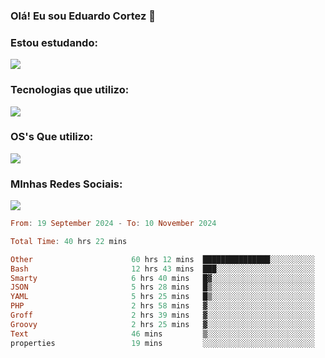### Olá! Eu sou Eduardo Cortez 🤙


### Estou estudando: 

<p align="left">
  <a href="https://skillicons.dev">
    <img src="https://skillicons.dev/icons?i=kubernetes,terraform,redhat" />
  </a>
</p>

### Tecnologias que utilizo: 

<p align="left">
  <a href="https://skillicons.dev">
    <img src="https://skillicons.dev/icons?i=docker,mysql,postgres,git,aws,bash,jenkins,figma,grafana,nginx,notion,prometheus" />
  </a>
</p>

### OS's Que utilizo:

<p align="left">
  <a href="https://skillicons.dev">
    <img src="https://skillicons.dev/icons?i=linux,debian,ubuntu,apple,windows" />
  </a>
</p>

### MInhas Redes Sociais:

<p align="left">
  <a href="https://skillicons.dev">
    <img src="https://skillicons.dev/icons?i=linkedin,github" />
  </a>
</p>

<!--START_SECTION:waka-->

```haskell
From: 19 September 2024 - To: 10 November 2024

Total Time: 40 hrs 22 mins

Other                      60 hrs 12 mins  ███████████████░░░░░░░░░░   59.86 %
Bash                       12 hrs 43 mins  ███░░░░░░░░░░░░░░░░░░░░░░   12.64 %
Smarty                     6 hrs 40 mins   █▓░░░░░░░░░░░░░░░░░░░░░░░   06.64 %
JSON                       5 hrs 28 mins   █▒░░░░░░░░░░░░░░░░░░░░░░░   05.44 %
YAML                       5 hrs 25 mins   █▒░░░░░░░░░░░░░░░░░░░░░░░   05.40 %
PHP                        2 hrs 58 mins   ▓░░░░░░░░░░░░░░░░░░░░░░░░   02.96 %
Groff                      2 hrs 39 mins   ▓░░░░░░░░░░░░░░░░░░░░░░░░   02.65 %
Groovy                     2 hrs 25 mins   ▓░░░░░░░░░░░░░░░░░░░░░░░░   02.41 %
Text                       46 mins         ▒░░░░░░░░░░░░░░░░░░░░░░░░   00.76 %
properties                 19 mins         ░░░░░░░░░░░░░░░░░░░░░░░░░   00.33 %
```

<!--END_SECTION:waka-->
